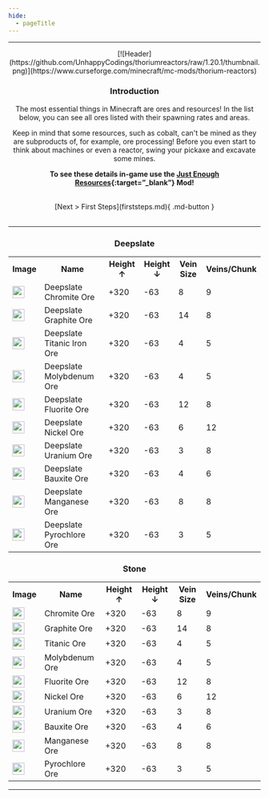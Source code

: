 ```yaml
---
hide:
  - pageTitle
---
```


<center>
<hr>
[![Header](https://github.com/UnhappyCodings/thoriumreactors/raw/1.20.1/thumbnail.png)](https://www.curseforge.com/minecraft/mc-mods/thorium-reactors)

### Introduction

The most essential things in Minecraft are ores and resources!
In the list below, you can see all ores listed with their spawning rates and areas.

Keep in mind that some resources, such as cobalt, can't be mined as they are subproducts of, for example, ore processing! Before you even start to think about machines or even a reactor, swing your pickaxe and excavate some mines.

**To see these details in-game use the [Just Enough Resources](https://www.curseforge.com/minecraft/mc-mods/just-enough-resources-jer){:target=”_blank”}   Mod!**

<br>
[Next > First Steps](firststeps.md){ .md-button }
<br><br>
<hr>

### Deepslate

<table>
    <tr>
        <th> Image </th>
        <th> Name </th>
        <th> Height <span>&#8593;</span> </th> <!-- Up -->
        <th> Height <span>&#8595;</span> </th> <!-- Down -->
        <th> Vein Size </th>
        <th> Veins/Chunk </th>
    </tr>
    <tr>
        <td> <img src="/img/deepslate_chromite.png" style="width:24px"> </td>
        <td> Deepslate Chromite Ore </td>
        <td> +320 </td>
        <td> -63 </td>
        <td> 8 </td>
        <td> 9 </td>
    </tr>
    <tr>
        <td> <img src="/img/deepslate_graphite.png" style="width:24px"> </td>
        <td> Deepslate Graphite Ore </td>
        <td> +320 </td>
        <td> -63 </td>
        <td> 14 </td>
        <td> 8 </td>
    </tr>
    <tr>
        <td> <img src="/img/deepslate_titanic_iron.png" style="width:24px"> </td>
        <td> Deepslate Titanic Iron Ore </td>
        <td> +320 </td>
        <td> -63 </td>
        <td> 4 </td>
        <td> 5 </td>
    </tr>
    <tr>
        <td> <img src="/img/deepslate_molybdenum.png" style="width:24px"> </td>
        <td> Deepslate Molybdenum Ore </td>
        <td> +320 </td>
        <td> -63 </td>
        <td> 4 </td>
        <td> 5 </td>
    </tr>
    <tr>
        <td> <img src="/img/deepslate_fluorite.png" style="width:24px"> </td>
        <td> Deepslate Fluorite Ore </td>
        <td> +320 </td>
        <td> -63 </td>
        <td> 12 </td>
        <td> 8 </td>
    </tr>
    <tr>
        <td> <img src="/img/deepslate_nickel.png" style="width:24px"> </td>
        <td> Deepslate Nickel Ore </td>
        <td> +320 </td>
        <td> -63 </td>
        <td> 6 </td>
        <td> 12 </td>
    </tr>
    <tr>
        <td> <img src="/img/deepslate_uranium.png" style="width:24px"> </td>
        <td> Deepslate Uranium Ore </td>
        <td> +320 </td>
        <td> -63 </td>
        <td> 3 </td>
        <td> 8 </td>
    </tr>
    <tr>
        <td> <img src="/img/deepslate_bauxite.png" style="width:24px"> </td>
        <td> Deepslate Bauxite Ore </td>
        <td> +320 </td>
        <td> -63 </td>
        <td> 4 </td>
        <td> 6 </td>
    </tr>
    <tr>
        <td> <img src="/img/deepslate_manganese.png" style="width:24px"> </td>
        <td> Deepslate Manganese Ore </td>
        <td> +320 </td>
        <td> -63 </td>
        <td> 8 </td>
        <td> 8 </td>
    </tr>
    <tr>
        <td> <img src="/img/deepslate_pyrochlore.png" style="width:24px"> </td>
        <td> Deepslate Pyrochlore Ore </td>
        <td> +320 </td>
        <td> -63 </td>
        <td> 3 </td>
        <td> 5 </td>
    </tr>
</table>

### Stone

<table>
    <tr>
        <th> Image </th>
        <th> Name </th>
        <th> Height <span>&#8593;</span> </th> <!-- Up -->
        <th> Height <span>&#8595;</span> </th> <!-- Down -->
        <th> Vein Size </th>
        <th> Veins/Chunk </th>
    </tr>
    <tr>
        <td> <img src="/img/chromite.png" style="width:24px"> </td>
        <td> Chromite Ore</td>
        <td> +320 </td>
        <td> -63 </td>
        <td> 8 </td>
        <td> 9 </td>
    </tr>
    <tr>
        <td> <img src="/img/graphite.png" style="width:24px"> </td>
        <td> Graphite Ore </td>
        <td> +320 </td>
        <td> -63 </td>
        <td> 14 </td>
        <td> 8 </td>
    </tr>
    <tr>
        <td> <img src="/img/titanic_iron.png" style="width:24px"> </td>
        <td> Titanic Ore </td>
        <td> +320 </td>
        <td> -63 </td>
        <td> 4 </td>
        <td> 5 </td>
    </tr>
    <tr>
        <td> <img src="/img/molybdenum.png" style="width:24px"> </td>
        <td> Molybdenum Ore </td>
        <td> +320 </td>
        <td> -63 </td>
        <td> 4 </td>
        <td> 5 </td>
    </tr>
    <tr>
        <td> <img src="/img/fluorite.png" style="width:24px"> </td>
        <td> Fluorite Ore </td>
        <td> +320 </td>
        <td> -63 </td>
        <td> 12 </td>
        <td> 8 </td>
    </tr>
    <tr>
        <td> <img src="/img/nickel.png" style="width:24px"> </td>
        <td> Nickel Ore </td>
        <td> +320 </td>
        <td> -63 </td>
        <td> 6 </td>
        <td> 12 </td>
    </tr>
    <tr>
        <td> <img src="/img/uranium.png" style="width:24px"> </td>
        <td> Uranium Ore </td>
        <td> +320 </td>
        <td> -63 </td>
        <td> 3 </td>
        <td> 8 </td>
    </tr>
    <tr>
        <td> <img src="/img/bauxite.png" style="width:24px"> </td>
        <td> Bauxite Ore </td>
        <td> +320 </td>
        <td> -63 </td>
        <td> 4 </td>
        <td> 6 </td>
    </tr>
    <tr>
        <td> <img src="/img/manganese.png" style="width:24px"> </td>
        <td> Manganese Ore </td>
        <td> +320 </td>
        <td> -63 </td>
        <td> 8 </td>
        <td> 8 </td>
    </tr>
    <tr>
        <td> <img src="/img/pyrochlore.png" style="width:24px"> </td>
        <td> Pyrochlore Ore </td>
        <td> +320 </td>
        <td> -63 </td>
        <td> 3 </td>
        <td> 5 </td>
    </tr>
</table>

<hr>
